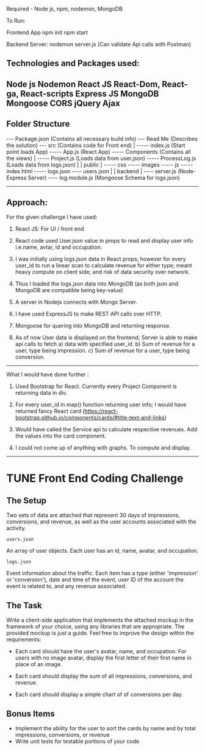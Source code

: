 Required - Node js, npm, nodemon, MongoDB

To Run:

Frontend App
npm init
npm start


Backend Server:
nodemon server.js
(Can validate Api calls with Postman)

Technologies and Packages used:
----------------------------------
Node js
Nodemon
React JS
React-Dom,
React-ga,
React-scripts
Express JS
MongoDB
Mongoose
CORS
jQuery
Ajax
----------------------------------
Folder Structure
----------------------------------

--- Package.json      (Contains all necessary build info)
--- Read Me           (Describes the solution)
--- src               (Contains code for Front end)
     |
     ----- index.js    (Start point loads App)
     ----- App.js      (React App)
     ----- Components  (Contains all the views)
            |
            ----- Project.js   (Loads data from user.json)
            ----- ProcessLog.js (Loads data from logs.json)
      |
      |
      public
          |
           ----- css
           ----- images
           ----- js
           ----- index.html
           ----- logs.json
           ----  users.json
      |
      |
      backend
        |
          ---- server.js (Node-Express Server)
          ---- log.module.js (Mongoose Schema for logs.json)

---------------------------------------------------
Approach:
---------------------------------------------------
For the given challenge I have used:
1. React JS: For UI / front end

2. React code used User.json value in props to read and
display user info i.e.name, avtar, id and occupation.

3. I was initially using logs.json data in React props;
however for every user_id to run a linear scan to calculate
revenue for either type; meant heavy compute on client side;
and  risk of data security over network.

4. Thus I loaded the logs.json data into MongoDB
(as both json and MongoDB are compatible being key-value)

5. A server in Nodejs connects with Mongo Server.

6. I have used ExpressJS  to make REST API calls over HTTP.

7. Mongoose for quering into MongoDB and returning response.

8. As of now User data is displayed on the frontend; Server is able to make api calls to fetch
a) data with specified user_id.
b) Sum of revenue for a user, type being impression.
c) Sum of revenue for a user, type being conversion.

-----------------------------------------------------------
What I would have done further :

1. Used Bootstrap for React.
Currently every Project Component is returning data in div.

2. For every user_id in map() function returning user info;
I would have returned fancy React card
(https://react-bootstrap.github.io/components/cards/#title-text-and-links)

3. Would have called the Service api to calculate
respective revenues. Add the values into the card component.

4. I could not come up of anything with graphs. To compute and display.



--------------------------------------------------
# TUNE Front End Coding Challenge

## The Setup

Two sets of data are attached that represent 30 days of impressions, conversions, and revenue, as well as the user accounts associated with the activity.

`users.json`

An array of user objects. Each user has an id, name, avatar, and occupation.

`logs.json`

Event information about the traffic. Each item has a type (either 'impression' or 'conversion'), date and time of the event, user ID of the account the event is related to, and any revenue associated.

## The Task

Write a client-side application that implements the attached mockup in the framework of your choice, using any libraries that are appropriate. The provided mockup is just a guide. Feel free to improve the design within the requirements:

* Each card should have the user's avatar, name, and occupation. For users with no image avatar, display the first letter of their first name in place of an image.

* Each card should display the sum of all impressions, conversions, and revenue.

* Each card should display a simple chart of of conversions per day.

## Bonus Items

* Implement the ability for the user to sort the cards by name and by total impressions, conversions, or revenue
* Write unit tests for testable portions of your code
